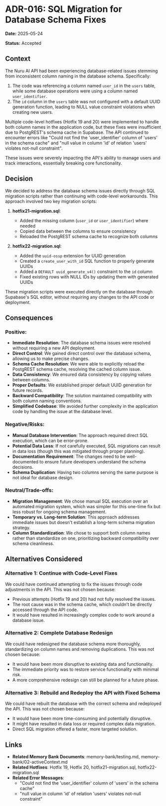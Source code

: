 # ADR-016: SQL Migration for Database Schema Fixes

**Date:** 2025-05-24

**Status:** Accepted

## Context

The Nuru AI API had been experiencing database-related issues stemming from inconsistent column naming in the database schema. Specifically:

1. The code was referencing a column named `user_id` in the `users` table, while some database operations were using a column named `user_identifier`.
2. The `id` column in the `users` table was not configured with a default UUID generation function, leading to NULL value constraint violations when creating new users.

Multiple code-level hotfixes (Hotfix 19 and 20) were implemented to handle both column names in the application code, but these fixes were insufficient due to PostgREST's schema cache in Supabase. The API continued to encounter errors like "Could not find the 'user_identifier' column of 'users' in the schema cache" and "null value in column 'id' of relation 'users' violates not-null constraint".

These issues were severely impacting the API's ability to manage users and track interactions, essentially breaking core functionality.

## Decision

We decided to address the database schema issues directly through SQL migration scripts rather than continuing with code-level workarounds. This approach involved two key migration scripts:

1. **hotfix21-migration.sql**:
   - Added the missing column (`user_id` or `user_identifier`) where needed
   - Copied data between the columns to ensure consistency
   - Reloaded the PostgREST schema cache to recognize both columns

2. **hotfix22-migration.sql**:
   - Added the `uuid-ossp` extension for UUID generation
   - Created a `create_user_with_id` SQL function to properly generate UUIDs
   - Added a `DEFAULT uuid_generate_v4()` constraint to the `id` column
   - Fixed existing rows with NULL IDs by updating them with generated UUIDs

These migration scripts were executed directly on the database through Supabase's SQL editor, without requiring any changes to the API code or deployment.

## Consequences

### Positive:
- **Immediate Resolution**: The database schema issues were resolved without requiring a new API deployment.
- **Direct Control**: We gained direct control over the database schema, allowing us to make precise changes.
- **Schema Cache Resolution**: We were able to explicitly reload the PostgREST schema cache, resolving the cached column issue.
- **Data Consistency**: We ensured data consistency by copying values between columns.
- **Proper Defaults**: We established proper default UUID generation for future records.
- **Backward Compatibility**: The solution maintained compatibility with both column naming conventions.
- **Simplified Codebase**: We avoided further complexity in the application code by handling the issue at the database level.

### Negative/Risks:
- **Manual Database Intervention**: The approach required direct SQL execution, which can be error-prone.
- **Potential Data Loss**: If not carefully executed, SQL migrations can result in data loss (though this was mitigated through proper planning).
- **Documentation Requirement**: The changes need to be well-documented to ensure future developers understand the schema decisions.
- **Schema Duplication**: Having two columns serving the same purpose is not ideal for database design.

### Neutral/Trade-offs:
- **Migration Management**: We chose manual SQL execution over an automated migration system, which was simpler for this one-time fix but less robust for ongoing schema management.
- **Temporary vs. Long-term Solution**: This approach addresses immediate issues but doesn't establish a long-term schema migration strategy.
- **Column Standardization**: We chose to support both column names rather than standardize on one, prioritizing backward compatibility over schema cleanliness.

## Alternatives Considered

### Alternative 1: Continue with Code-Level Fixes
We could have continued attempting to fix the issues through code adjustments in the API. This was not chosen because:
- Previous attempts (Hotfix 19 and 20) had not fully resolved the issues.
- The root cause was in the schema cache, which couldn't be directly accessed through the API code.
- It would have resulted in increasingly complex code to work around a database issue.

### Alternative 2: Complete Database Redesign
We could have redesigned the database schema more thoroughly, standardizing on column names and removing duplications. This was not chosen because:
- It would have been more disruptive to existing data and functionality.
- The immediate priority was to restore service functionality with minimal risk.
- A more comprehensive redesign can still be planned for a future phase.

### Alternative 3: Rebuild and Redeploy the API with Fixed Schema
We could have rebuilt the database with the correct schema and redeployed the API. This was not chosen because:
- It would have been more time-consuming and potentially disruptive.
- It might have resulted in data loss or required complex data migration.
- Direct SQL migration offered a faster, more targeted solution.

## Links

- **Related Memory Bank Documents**: memory-bank/testing.md, memory-bank/02-activeContext.md
- **Related Hotfixes**: Hotfix 19, Hotfix 20, hotfix21-migration.sql, hotfix22-migration.sql
- **Related Error Messages**: 
  - "Could not find the 'user_identifier' column of 'users' in the schema cache"
  - "null value in column 'id' of relation 'users' violates not-null constraint" 
